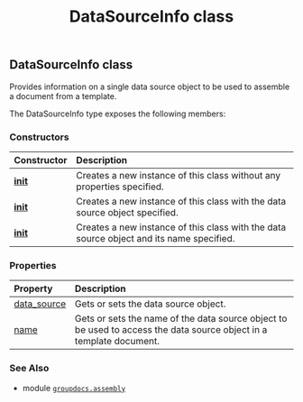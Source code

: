 ﻿---
title: DataSourceInfo class
second_title: GroupDocs.Assembly for Python via .NET API References
description: 
type: docs
url: /python-net/groupdocs.assembly/datasourceinfo/
is_root: false
weight: 20
---

## DataSourceInfo class

Provides information on a single data source object to be used to assemble a document from a template.



The DataSourceInfo type exposes the following members:

### Constructors
| Constructor | Description |
| :- | :- |
| [__init__](/assembly/python-net/groupdocs.assembly/datasourceinfo/__init__/#) | Creates a new instance of this class without any properties specified. |
| [__init__](/assembly/python-net/groupdocs.assembly/datasourceinfo/__init__/#any) | Creates a new instance of this class with the data source object specified. |
| [__init__](/assembly/python-net/groupdocs.assembly/datasourceinfo/__init__/#any-str) | Creates a new instance of this class with the data source object and its name specified. |


### Properties
| Property | Description |
| :- | :- |
| [data_source](/assembly/python-net/groupdocs.assembly/datasourceinfo/data_source) | Gets or sets the data source object. |
| [name](/assembly/python-net/groupdocs.assembly/datasourceinfo/name) | Gets or sets the name of the data source object to be used to access the data source object in a template document. |



### See Also
* module [`groupdocs.assembly`](..)
